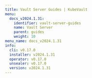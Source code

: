 ```yaml
---
title: Vault Server Guides | KubeVault
menu:
  docs_v2024.1.31:
    identifier: vault-server-guides
    name: Vault Server
    parent: guides
    weight: 10
menu_name: docs_v2024.1.31
info:
  cli: v0.17.0
  installer: v2024.1.31
  operator: v0.17.0
  unsealer: v0.17.0
  version: v2024.1.31
---
```


